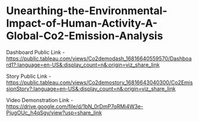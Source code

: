 # Unearthing-the-Environmental-Impact-of-Human-Activity-A-Global-Co2-Emission-Analysis


Dashboard Public Link - https://public.tableau.com/views/Co2demodash_16816640559570/Dashboard1?:language=en-US&:display_count=n&:origin=viz_share_link

Story Public Link - https://public.tableau.com/views/Co2demostory_16816643040300/Co2EmissionStory?:language=en-US&:display_count=n&:origin=viz_share_link

Video Demonstration Link - https://drive.google.com/file/d/1bN_0rDmP7qRMi4W3e-PjugOUc_h4qSgy/view?usp=share_link

